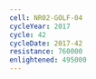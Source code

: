 ```yaml
---
cell: NR02-GOLF-04
cycleYear: 2017
cycle: 42
cycleDate: 2017-42
resistance: 760000
enlightened: 495000 
---
```

      